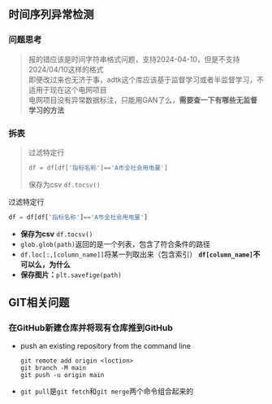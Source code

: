 ## 时间序列异常检测
### 问题思考
> 报的错应该是时间字符串格式问题，支持2024-04-10，但是不支持2024/04/10这样的格式
> <br/>
> 即便改过来也无济于事，adtk这个库应该基于监督学习或者半监督学习，不适用于现在这个电网项目
> <br/>
> 电网项目没有异常数据标注，只能用GAN了么，**需要查一下有哪些无监督学习的方法**
### 拆表
> 过滤特定行 
> ```python
> df = df[df['指标名称']=='A市全社会用电量']
> ```
> 保存为csv `df.tocsv()`

过滤特定行 

```python
df = df[df['指标名称']=='A市全社会用电量']
```
- **保存为csv** `df.tocsv()`
- `glob.glob(path)`返回的是一个列表，包含了符合条件的路径
- `df.loc[:,[column_name]]`将某一列取出来（包含索引）
  **`df[column_name]`不可以么，为什么**
- **保存图片：**`plt.savefige(path)`


## GIT相关问题

### 在GitHub新建仓库并将现有仓库推到GitHub
- push an existing repository from the command line
    ```
    git remote add origin <loction>
    git branch -M main
    git push -u origin main
    ```

- `git pull`是`git fetch`和`git merge`两个命令组合起来的

